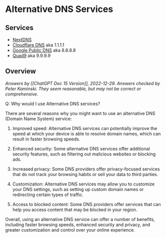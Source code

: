 # Alternative DNS Services

## Services

- [NextDNS](https://nextdns.io/)
- [Cloudflare DNS](https://www.cloudflare.com/dns/) aka 1.1.1.1
- [Google Public DNS](https://developers.google.com/speed/public-dns) aka 8.8.8.8
- [Quad9](https://quad9.com/) aka 9.9.9.9

## Overview
_Answers by [[ChatGPT Dec 15 Version]], 2022-12-29. Answers checked by Peter Kaminski. They seem reasonable, but may not be correct or comprehensive._

Q: Why would I use Alternative DNS services?

There are several reasons why you might want to use an alternative DNS (Domain Name System) service:

1.  Improved speed: Alternative DNS services can potentially improve the speed at which your device is able to resolve domain names, which can result in faster browsing speeds.

2.  Enhanced security: Some alternative DNS services offer additional security features, such as filtering out malicious websites or blocking ads.

3.  Increased privacy: Some DNS providers offer privacy-focused services that do not track your browsing habits or sell your data to third parties.

4.  Customization: Alternative DNS services may allow you to customize your DNS settings, such as setting up custom domain names or redirecting certain types of traffic.

5.  Access to blocked content: Some DNS providers offer services that can help you access content that may be blocked in your region.
 
Overall, using an alternative DNS service can offer a number of benefits, including faster browsing speeds, enhanced security and privacy, and greater customization and control over your online experience.

